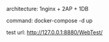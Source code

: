 architecture:
1nginx + 2AP + 1DB

command:
docker-compose -d up

test url:
http://127.0.0.1:8880/WebTest/